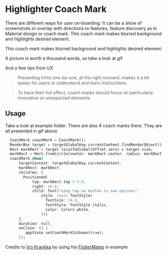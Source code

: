 # Highlighter Coach Mark

There are different ways for user on-boarding. It can be a show of screenshots or overlay with directions to features,
feature discovery as in Material design or coach mark. This coach mark makes blurred background and highlights desired element.

This coach mark makes blurred background and highlights desired element.

A picture is worth a thousand words, so take a look at gif

And a few tips from UX 
>Presenting hints one-by-one, at the right moment, makes it a lot easier for users to understand and learn instructions. 

>To have their full effect, coach marks should focus on particularly innovative or unexpected elements. 

## Usage
Take a look at example folder. There are also 4 coach marks there. They are all presented in gif above
```dart
  CoachMark coachMark = CoachMark();
  RenderBox target = targetGlobalKey.currentContext.findRenderObject();
  Rect markRect = target.localToGlobal(Offset.zero) & target.size;
  markRect = Rect.fromCircle(center: markRect.center, radius: markRect.longestSide * 0.6);
  coachMark.show(
      targetContext: targetGlobalKey.currentContext,
      markRect: markRect,
      children: [
        Positioned(
            top: markRect.top + 5.0,
            right: 10.0,
            child: Text("Long tap on button to see options",
                style: const TextStyle(
                  fontSize: 24.0,
                  fontStyle: FontStyle.italic,
                  color: Colors.white,
                )))
      ],
      duration: null,
      onClose: () {
         appState.setCoachMarkIsShown(true);
      });
```

Credits to [Iiro Krankka](https://iirokrankka.com/) by using his [FlutterMates](https://github.com/CodemateLtd/FlutterMates) in example